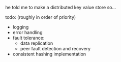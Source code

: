 he told me to make a distributed key value store so...

todo: (roughly in order of priority)
* logging
* error handling
* fault tolerance:
	* data replication
	* peer fault detection and recovery
* consistent hashing implementation
